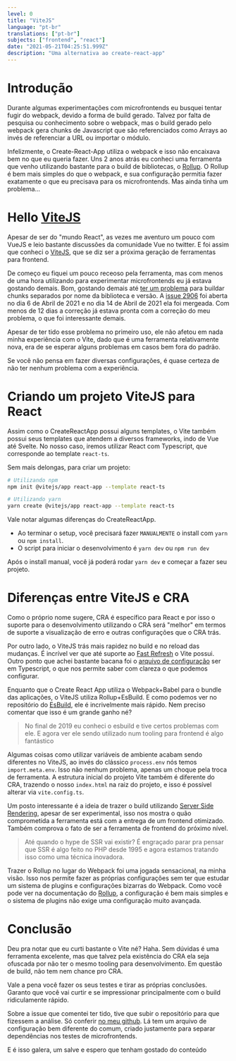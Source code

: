 ```yaml
---
level: 0
title: "ViteJS"
language: "pt-br"
translations: ["pt-br"]
subjects: ["frontend", "react"]
date: "2021-05-21T04:25:51.999Z"
description: "Uma alternativa ao create-react-app"
---
```


# Introdução

Durante algumas experimentações com microfrontends eu busquei tentar fugir do webpack, devido a forma de build gerado. Talvez por falta de pesquisa ou conhecimento sobre o webpack, mas o build gerado pelo webpack gera chunks de Javascript que são referenciados como Arrays ao invés de referenciar a URL ou importar o módulo.

Infelizmente, o Create-React-App utiliza o webpack e isso não encaixava bem no que eu queria fazer. Uns 2 anos atrás eu conheci uma ferramenta que venho utilizando bastante para o build de bibliotecas, o [Rollup](https://rollupjs.org/). O Rollup é bem mais simples do que o webpack, e sua configuração permitia fazer exatamente o que eu precisava para os microfrontends. Mas ainda tinha um problema...

# Hello [ViteJS](http://vitejs.dev/)

Apesar de ser do "mundo React", as vezes me aventuro um pouco com VueJS e leio bastante discussões da comunidade Vue no twitter. E foi assim que conheci o [ViteJS](http://vitejs.dev/), que se diz ser a próxima geração de ferramentas para frontend.

De começo eu fiquei um pouco receoso pela ferramenta, mas com menos de uma hora utilizando para experimentar microfrontends eu já estava gostando demais. Bom, gostando demais até [ter um problema](https://github.com/vitejs/vite/issues/2906) para buildar chunks separados por nome da biblioteca e versão. A [issue 2906](https://github.com/vitejs/vite/issues/2906) foi aberta no dia 6 de Abril de 2021 e no dia 14 de Abril de 2021 ela foi mergeada. Com menos de 12 dias a correção já estava pronta com a correção do meu problema, o que foi interessante demais.

Apesar de ter tido esse problema no primeiro uso, ele não afetou em nada minha experiência com o Vite, dado que é uma ferramenta relativamente nova, era de se esperar alguns problemas em casos bem fora do padrão.

Se você não pensa em fazer diversas configurações, é quase certeza de não ter nenhum problema com a experiência.

# Criando um projeto ViteJS para React

Assim como o CreateReactApp possui alguns templates, o Vite também possui seus templates que atendem a diversos frameworks, indo de Vue até Svelte. No nosso caso, iremos utilizar React com Typescript, que corresponde ao template `react-ts`.

Sem mais delongas, para criar um projeto:

```bash
# Utilizando npm
npm init @vitejs/app react-app --template react-ts

# Utilizando yarn
yarn create @vitejs/app react-app --template react-ts
```

Vale notar algumas diferenças do CreateReactApp.

- Ao terminar o setup, você precisará fazer `MANUALMENTE` o install com `yarn` ou `npm install`.
- O script para iniciar o desenvolvimento é `yarn dev` ou `npm run dev`

Após o install manual, você já poderá rodar `yarn dev` e começar a fazer seu projeto.

# Diferenças entre ViteJS e CRA

Como o próprio nome sugere, CRA é específico para React e por isso o suporte para o desenvolvimento utilizando o CRA será "melhor" em termos de suporte a visualização de erro e outras configurações que o CRA trás.

Por outro lado, o ViteJS trás mais rapidez no build e no reload das mudanças. É incrível ver que até suporte ao [Fast Refresh](https://reactnative.dev/docs/fast-refresh) o Vite possui. Outro ponto que achei bastante bacana foi o [arquivo de configuração](https://vitejs.dev/config/) ser em Typescript, o que nos permite saber com clareza o que podemos configurar.

Enquanto que o Create React App utiliza o Webpack+Babel para o bundle das aplicações, o ViteJS utiliza Rollup+EsBuild. E como podemos ver no repositório do [EsBuild](https://github.com/evanw/esbuild), ele é incrivelmente mais rápido. Nem preciso comentar que isso é um grande ganho né?

> No final de 2019 eu conheci o esbuild e tive certos problemas com ele. E agora ver ele sendo utilizado num tooling para frontend é algo fantástico

Algumas coisas como utilizar variáveis de ambiente acabam sendo diferentes no ViteJS, ao invés do clássico `process.env` nós temos `import.meta.env`. Isso não nenhum problema, apenas um choque pela troca de ferramenta. A estrutura inicial do projeto Vite também é diferente do CRA, trazendo o nosso `index.html` na raiz do projeto, e isso é possível alterar via `vite.config.ts`.

Um posto interessante é a ideia de trazer o build utilizando [Server Side Rendering](https://vitejs.dev/guide/ssr.html), apesar de ser experimental, isso nos mostra o quão comprometida a ferramenta está com a entrega de um frontend otimizado. Também comprova o fato de ser a ferramenta de frontend do próximo nível.

> Até quando o hype de SSR vai existir? É engraçado parar pra pensar que SSR é algo feito no PHP desde 1995 e agora estamos tratando isso como uma técnica inovadora.

Trazer o Rollup no lugar do Webpack foi uma jogada sensacional, na minha visão. Isso nos permite fazer as próprias configurações sem ter que estudar um sistema de plugins e configurações bizarras do Webpack. Como você pode ver na documentação do [Rollup](https://rollupjs.org/), a configuração é bem mais simples e o sistema de plugins não exige uma configuração muito avançada.

# Conclusão

Deu pra notar que eu curti bastante o Vite né? Haha. Sem dúvidas é uma ferramenta excelente, mas que talvez pela existência do CRA ela seja ofuscada por não ter o mesmo tooling para desenvolvimento. Em questão de build, não tem nem chance pro CRA.

Vale a pena você fazer os seus testes e tirar as próprias conclusões. Garanto que você vai curtir e se impressionar principalmente com o build ridiculamente rápido.

Sobre a issue que comentei ter tido, tive que subir o repositório para que fizessem a análise. Só conferir [no meu github](https://github.com/g4rcez/vite-testing). Lá tem um arquivo de configuração bem diferente do comum, criado justamente para separar dependências nos testes de microfrontends.

E é isso galera, um salve e espero que tenham gostado do conteúdo
